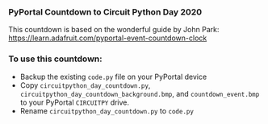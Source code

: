 ### PyPortal Countdown to Circuit Python Day 2020
This countdown is based on the wonderful guide by John Park: https://learn.adafruit.com/pyportal-event-countdown-clock

### To use this countdown:
* Backup the existing `code.py` file on your PyPortal device
* Copy `circuitpython_day_countdown.py`, `circuitpython_day_countdown_background.bmp`, and `countdown_event.bmp` to your PyPortal `CIRCUITPY` drive.
* Rename `circuitpython_day_countdown.py` to `code.py`
